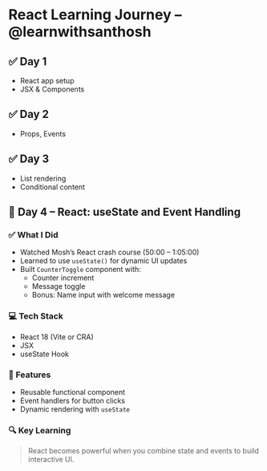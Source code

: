 # React Learning Journey – @learnwithsanthosh

## ✅ Day 1

- React app setup
- JSX & Components

## ✅ Day 2

- Props, Events

## ✅ Day 3

- List rendering
- Conditional content

## 📅 Day 4 – React: useState and Event Handling

### ✅ What I Did

- Watched Mosh’s React crash course (50:00 – 1:05:00)
- Learned to use `useState()` for dynamic UI updates
- Built `CounterToggle` component with:
  - Counter increment
  - Message toggle
  - Bonus: Name input with welcome message

### 💻 Tech Stack

- React 18 (Vite or CRA)
- JSX
- useState Hook

### 📸 Features

- Reusable functional component
- Event handlers for button clicks
- Dynamic rendering with `useState`

### 🔍 Key Learning

> React becomes powerful when you combine state and events to build interactive UI.
